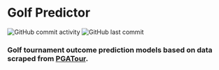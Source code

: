 # Golf Predictor
![GitHub commit activity](https://img.shields.io/github/commit-activity/w/gjakubik/golfPredictor) ![GitHub last commit](https://img.shields.io/github/last-commit/gjakubik/golfPredictor)

### Golf tournament outcome prediction models based on data scraped from [PGATour].




[PGATour]: https://www.pgatour.com/
